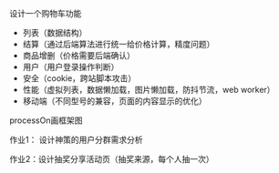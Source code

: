 设计一个购物车功能

- 列表（数据结构）
- 结算（通过后端算法进行统一给价格计算，精度问题）
- 商品增删（价格需要后端确认）
- 用户（用户登录操作判断）
- 安全（cookie，跨站脚本攻击）
- 性能（虚拟列表，数据懒加载，图片懒加载，防抖节流，web worker）
- 移动端（不同型号的兼容，页面的内容显示的优化）

processOn画框架图

作业1： 设计神策的用户分群需求分析

作业2：设计抽奖分享活动页（抽奖来源，每个人抽一次）


